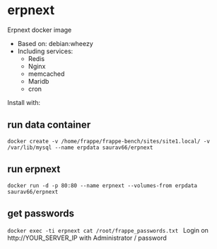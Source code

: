 # erpnext

Erpnext docker image

* Based on: debian:wheezy
* Including services: 
  * Redis
  * Nginx
  * memcached
  * Maridb
  * cron
 
Install with:


## run data container
`docker create -v /home/frappe/frappe-bench/sites/site1.local/ -v /var/lib/mysql --name erpdata saurav66/erpnext
`
## run erpnext
`docker run -d -p 80:80 --name erpnext --volumes-from erpdata saurav66/erpnext
`

## get passwords
`docker exec -ti erpnext cat /root/frappe_passwords.txt
`
Login on http://YOUR_SERVER_IP with Administrator / password
